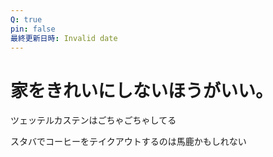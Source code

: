 ```yaml
---
Q: true
pin: false
最終更新日時: Invalid date
---
```

# 家をきれいにしないほうがいい。

ツェッテルカステンはごちゃごちゃしてる

スタバでコーヒーをテイクアウトするのは馬鹿かもしれない